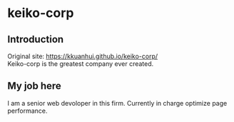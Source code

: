 # keiko-corp   
## Introduction    
Original site: https://kkuanhui.github.io/keiko-corp/   
Keiko-corp is the greatest company ever created.   
## My job here   
I am a senior web devoloper in this firm. Currently in charge optimize page performance.     
